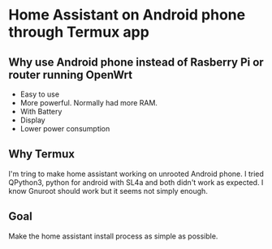 Home Assistant on Android phone through Termux app
==================================================

Why use Android phone instead of Rasberry Pi or router running OpenWrt
----------------------------------------------------------------------
  * Easy to use 
  * More powerful. Normally had more RAM. 
  * With Battery
  * Display
  * Lower power consumption

Why Termux
----------
  I'm tring to make home assistant working on unrooted Android phone. I tried QPython3, python for android with SL4a and both didn't work as expected. I know Gnuroot should work but it seems not simply enough.
  
Goal
------
  Make the home assistant install process as simple as possible.
  
  
  
  
